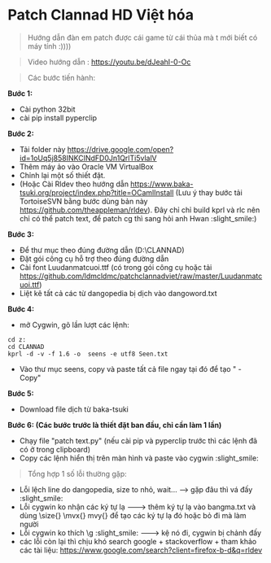 # Patch Clannad HD Việt hóa
> Hướng dẫn đàn em patch được cái game từ cái thủa mà t mới biết có máy tính :))))

> Video hướng dẫn : https://youtu.be/dJeahI-0-Oc

> Các bước tiến hành:

**Bước 1:**
- Cài python 32bit
- cài pip install pyperclip

**Bước 2:**
- Tải folder này https://drive.google.com/open?id=1oUq5j858INKCINdFD0Jn1QrlTi5vlalV
- Thêm máy ảo vào Oracle VM VirtualBox
- Chỉnh lại một số thiết đặt.
- (Hoặc Cài Rldev theo hướng dẫn https://www.baka-tsuki.org/project/index.php?title=OCamlInstall (Lưu ý thay bước tải TortoiseSVN bằng bước dùng bản này https://github.com/theappleman/rldev). Đây chỉ chỉ build kprl và rlc nên chỉ có thể patch text, để patch cg thì sang hỏi anh Hwan :slight_smile:)

**Bước 3:**
- Để thư mục theo đúng đường dẫn (D:\CLANNAD)
- Đặt gói công cụ hỗ trợ theo đúng đường dẫn
- Cài font Luudanmatcuoi.ttf (có trong gói công cụ hoặc tải https://github.com/ldmcldmc/patchclannadviet/raw/master/Luudanmatcuoi.ttf)
- Liệt kê tất cả các từ dangopedia bị dịch vào dangoword.txt

**Bước 4:** 
- mở Cygwin, gõ lần lượt các lệnh:
```cygwin
cd z:
cd CLANNAD
kprl -d -v -f 1.6 -o  seens -e utf8 Seen.txt
```
- Vào thư mục seens, copy và paste tất cả file ngay tại đó để tạo " - Copy"

**Bước 5:**
- Download file dịch từ baka-tsuki

**Bước 6: (Các bước trước là thiết đặt ban đầu, chỉ cần làm 1 lần)** 
- Chạy file "patch text.py" (nếu cài pip và pyperclip trước thì các lệnh đã có ở trong clipboard)
- Copy các lệnh hiển thị trên màn hình và paste vào cygwin :slight_smile:

> Tổng hợp 1 số lỗi thường gặp:

- Lỗi lệch line do dangopedia, size to nhỏ, wait... --> gặp đâu thì vá đấy :slight_smile:
- Lỗi cygwin ko nhận các ký tự lạ ---> thêm ký tự lạ vào bangma.txt và dùng \size{} \mvx{} mvy{} để tạo các ký tự lạ đó hoặc bỏ đi mà làm người
- Lỗi cygwin ko thích \g :slight_smile: ---> kệ nó đi, cygwin bị chảnh đấy
- các lỗi còn lại thì chịu khó search google + stackoverflow + tham khảo các tài liệu: https://www.google.com/search?client=firefox-b-d&q=rldev
